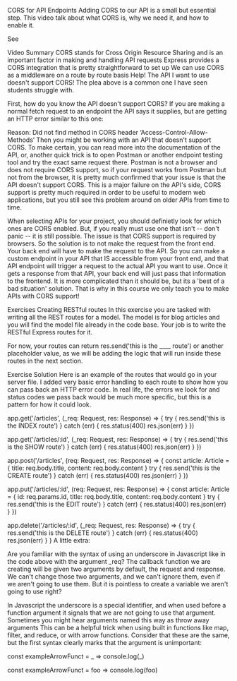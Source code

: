 CORS for API Endpoints
Adding CORS to our API is a small but essential step. This video talk about what CORS is, why we need it, and how to enable it.


See


Video Summary
CORS stands for Cross Origin Resource Sharing and is an important factor in making and handling API requests
Express provides a CORS integration that is pretty straightforward to set up
We can use CORS as a middleware on a route by route basis
Help! The API I want to use doesn't support CORS!
The plea above is a common one I have seen students struggle with.

First, how do you know the API doesn't support CORS? If you are making a normal fetch request to an endpoint the API says it supplies, but are getting an HTTP error similar to this one:

Reason: Did not find method in CORS header ‘Access-Control-Allow-Methods’
Then you might be working with an API that doesn't support CORS. To make certain, you can read more into the documentation of the API, or, another quick trick is to open Postman or another endpoint testing tool and try the exact same request there. Postman is not a browser and does not require CORS support, so if your request works from Postman but not from the browser, it is pretty much confirmed that your issue is that the API doesn't support CORS. This is a major failure on the API's side, CORS support is pretty much required in order to be useful to modern web applications, but you still see this problem around on older APIs from time to time.

When selecting APIs for your project, you should definietly look for which ones are CORS enabled. But, if you really must use one that isn't -- don't panic -- it is still possible. The issue is that CORS support is required by browsers. So the solution is to not make the request from the front end. Your back end will have to make the request to the API. So you can make a custom endpoint in your API that IS accessible from your front end, and that API endpoint will trigger a request to the actual API you want to use. Once it gets a response from that API, your back end will just pass that information to the frontend. It is more complicated than it should be, but its a 'best of a bad situation' solution. That is why in this course we only teach you to make APIs with CORS support!


Exercises 
Creating RESTful routes
In this exercise you are tasked with writing all the REST routes for a model. The model is for blog articles and you will find the model file already in the code base. Your job is to write the RESTful Express routes for it.

For now, your routes can return res.send('this is the ____ route') or another placeholder value, as we will be adding the logic that will run inside these routes in the next section.


Exercise Solution
Here is an example of the routes that would go in your server file. I added very basic error handling to each route to show how you can pass back an HTTP error code. In real life, the errors we look for and status codes we pass back would be much more specific, but this is a pattern for how it could look.

app.get('/articles', (_req: Request, res: Response) => {
    try {
        res.send('this is the INDEX route')
    } catch (err) {
        res.status(400)
        res.json(err)
    }
})

app.get('/articles/:id', (_req: Request, res: Response) => {
    try {
       res.send('this is the SHOW route')
    } catch (err) {
       res.status(400)
       res.json(err)
    }
})

app.post('/articles', (req: Request, res: Response) => {
    const article: Article = {
      title: req.body.title,
      content: req.body.content
    }
    try {
       res.send('this is the CREATE route')
    } catch (err) {
       res.status(400)
       res.json(err)
    }
})

app.put('/articles/:id', (req: Request, res: Response) => {
    const article: Article = {
      id: req.params.id, 
      title: req.body.title,
      content: req.body.content
    }
    try {
       res.send('this is the EDIT route')
    } catch (err) {
       res.status(400)
       res.json(err)
    }
})

app.delete('/articles/:id', (_req: Request, res: Response) => {
    try {
       res.send('this is the DELETE route')
    } catch (err) {
       res.status(400)
       res.json(err)
    }
}
A little extra:

Are you familiar with the syntax of using an underscore in Javascript like in the code above with the argument _req? The callback function we are creating will be given two arguments by default, the request and response. We can't change those two arguments, and we can't ignore them, even if we aren't going to use them. But it is pointless to create a variable we aren't going to use right?

In Javascript the underscore is a special identifier, and when used before a function argument it signals that we are not going to use that argument. Sometimes you might hear arguments named this way as throw away arguments This can be a helpful trick when using built in functions like map, filter, and reduce, or with arrow functions. Consider that these are the same, but the first syntax clearly marks that the argument is unimportant:

const exampleArrowFunct = _ => console.log(_)

const exampleArrowFunct = foo => console.log(foo)